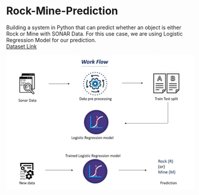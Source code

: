 # Rock-Mine-Prediction
Building a system in Python that can predict whether an object is either Rock or Mine with SONAR Data. For this use case, we are using Logistic Regression Model for our prediction.
<br>
<a href="https://drive.google.com/file/d/1pQxtljlNVh0DHYg-Ye7dtpDTlFceHVfa/view">Dataset Link</a>
<br>
<p align="center">
  <img src="./SONAR.jpg" alt="Work Flow" />
</p>
